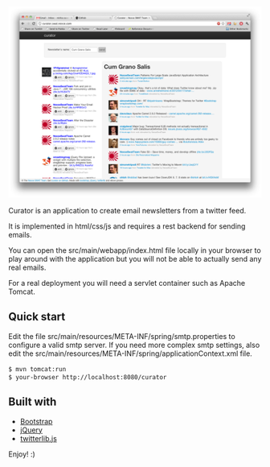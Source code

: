 
![screenshot][screenshot]

Curator is an application to create email newsletters from a twitter feed.

It is implemented in html/css/js and requires a rest backend for sending
emails.

You can open the src/main/webapp/index.html file locally in your browser to
play around with the application but you will not be able to actually send any
real emails.

For a real deployment you will need a servlet container such as Apache Tomcat.

## Quick start

Edit the file src/main/resources/META-INF/spring/smtp.properties to configure a valid smtp server. If you need more complex smtp settings, also edit the src/main/resources/META-INF/spring/applicationContext.xml file.

    $ mvn tomcat:run
    $ your-browser http://localhost:8080/curator

## Built with

  * [Bootstrap](http://twitter.github.com/bootstrap/)
  * [jQuery](http://jquery.com/)
  * [twitterlib.js](https://github.com/remy/twitterlib/)

Enjoy! :)

[screenshot]: https://github.com/nexse-swat-team/curator/raw/master/screenshot.png  "Screenshot"
